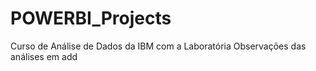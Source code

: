# POWERBI_Projects
Curso de Análise de Dados da IBM com a Laboratória
Observações das análises em add

